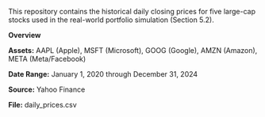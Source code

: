 This repository contains the historical daily closing prices for five large-cap stocks used in the real-world portfolio simulation (Section 5.2).

**Overview**

**Assets:** AAPL (Apple), MSFT (Microsoft), GOOG (Google), AMZN (Amazon), META (Meta/Facebook)

**Date Range:** January 1, 2020 through December 31, 2024

**Source:** Yahoo Finance

**File:** daily_prices.csv

